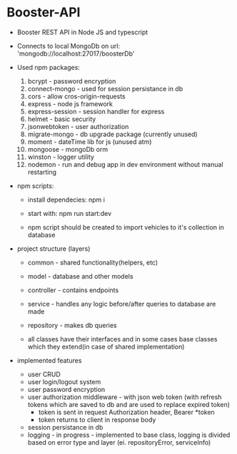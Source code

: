 # Booster-API

-   Booster REST API in Node JS and typescript

-   Connects to local MongoDb on url: 'mongodb://localhost:27017/boosterDb'

-   Used npm packages:
    1. bcrypt - password encryption
    2. connect-mongo - used for session persistance in db
    3. cors - allow cros-origin-requests
    4. express - node js framework
    5. express-session - session handler for express
    6. helmet - basic security
    7. jsonwebtoken - user authorization
    8. migrate-mongo - db upgrade package (currently unused)
    9. moment - dateTime lib for js (unused atm)
    10. mongoose - mongoDb orm
    11. winston - logger utility
    12. nodemon - run and debug app in dev environment without manual restarting

-   npm scripts:
    - install dependecies: npm i   
    - start with: npm run start:dev

    -   npm script should be created to import vehicles to it's collection in database

-   project structure (layers)
    - common - shared functionality(helpers, etc)
    - model - database and other models
    - controller - contains endpoints
    - service - handles any logic before/after queries to database are made
    - repository - makes db queries

    -   all classes have their interfaces and in some cases base classes which they extend(in case of shared implementation)

-   implemented features
    - user CRUD
    - user login/logout system
    - user password encryption
    - user authorization middleware - with json web token (with refresh tokens which are saved to db and are used to replace expired token)
        - token is sent in request Authorization header, Bearer *token
        - token returns to client in response body
    - session persistance in db
    - logging - in progress - implemented to base class, logging is divided based on error type and layer (ei. repositoryError, serviceInfo)
